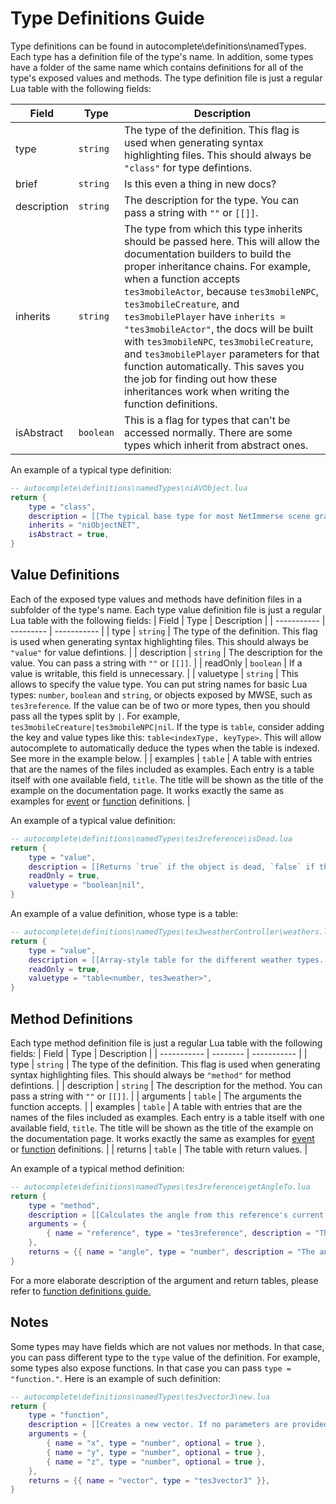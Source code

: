 # Type Definitions Guide

Type definitions can be found in autocomplete\definitions\namedTypes. Each type has a definition file of the type's name. In addition, some types have a folder of the same name which contains definitions for all of the type's exposed values and methods. The type definition file is just a regular Lua table with the following fields:

| Field       | Type      | Description |
| ----------- | --------- | ----------- |
| type        | `string`  | The type of the definition. This flag is used when generating syntax highlighting files. This should always be `"class"` for type defintions. |
| brief       | `string`  | Is this even a thing in new docs? |
| description | `string`  | The description for the type. You can pass a string with `""` or `[[]]`. |
| inherits    | `string`  | The type from which this type inherits should be passed here. This will allow the documentation builders to build the proper inheritance chains. For example, when a function accepts `tes3mobileActor`, because `tes3mobileNPC`, `tes3mobileCreature`, and `tes3mobilePlayer` have `inherits = "tes3mobileActor"`, the docs will be built with `tes3mobileNPC`, `tes3mobileCreature`, and `tes3mobilePlayer` parameters for that function automatically. This saves you the job for finding out how these inheritances work when writing the function definitions. |
| isAbstract  | `boolean` | This is a flag for types that can't be accessed normally. There are some types which inherit from abstract ones. |

An example of a typical type definition:

```Lua
-- autocomplete\definitions\namedTypes\niAVObject.lua
return {
	type = "class",
	description = [[The typical base type for most NetImmerse scene graph objects.]],
	inherits = "niObjectNET",
	isAbstract = true,
}
```

## Value Definitions

Each of the exposed type values and methods have definition files in a subfolder of the type's name. Each type value definition file is just a regular Lua table with the following fields:
| Field       | Type      | Description |
| ----------- | --------- | ----------- |
| type        | `string`  | The type of the definition. This flag is used when generating syntax highlighting files. This should always be `"value"` for value defintions. |
| description | `string`  | The description for the value. You can pass a string with `""` or `[[]]`. |
| readOnly    | `boolean` | If a value is writable, this field is unnecessary. |
| valuetype   | `string`  | This allows to specify the value type. You can put string names for basic Lua types: `number`, `boolean` and `string`, or objects exposed by MWSE, such as `tes3reference`. If the value can be of two or more types, then you should pass all the types split by `|`. For example, `tes3mobileCreature|tes3mobileNPC|nil`. If the type is `table`, consider adding the key and value types like this: `table<indexType, keyType>`. This will allow autocomplete to automatically deduce the types when the table is indexed. See more in the example below. |
| examples    | `table`   | A table with entries that are the names of the files included as examples. Each entry is a table itself with one available field, `title`. The title will be shown as the title of the example on the documentation page. It works exactly the same as examples for [event](https://github.com/MWSE/MWSE/blob/docs-contributions-guide/docs/event-definitions-guide.md) or [function](https://github.com/MWSE/MWSE/blob/docs-contributions-guide/docs/function-definitions-guide.md) definitions. |

An example of a typical value definition:

```Lua
-- autocomplete\definitions\namedTypes\tes3reference\isDead.lua
return {
	type = "value",
	description = [[Returns `true` if the object is dead, `false` if they are alive, or `nil` if that couldn't be determined.]],
	readOnly = true,
	valuetype = "boolean|nil",
}
```

An example of a value definition, whose type is a table:

```Lua
-- autocomplete\definitions\namedTypes\tes3weatherController\weathers.lua
return {
	type = "value",
	description = [[Array-style table for the different weather types. Each object in the table is a [tes3weather](https://mwse.github.io/MWSE/types/tes3weather/). The indexes in the table correspond to the [`tes3.weather`](https://mwse.github.io/MWSE/references/weather-types/) enumeration.]],
	readOnly = true,
	valuetype = "table<number, tes3weather>",
}
```

## Method Definitions

Each type method definition file is just a regular Lua table with the following fields:
| Field       | Type     | Description |
| ----------- | -------- | ----------- |
| type        | `string` | The type of the definition. This flag is used when generating syntax highlighting files. This should always be `"method"` for method defintions. |
| description | `string` | The description for the method. You can pass a string with `""` or `[[]]`. |
| arguments   | `table`  | The arguments the function accepts. |
| examples    | `table`  | A table with entries that are the names of the files included as examples. Each entry is a table itself with one available field, `title`. The title will be shown as the title of the example on the documentation page. It works exactly the same as examples for [event](https://github.com/MWSE/MWSE/blob/docs-contributions-guide/docs/event-definitions-guide.md) or [function](https://github.com/MWSE/MWSE/blob/docs-contributions-guide/docs/function-definitions-guide.md) definitions. |
| returns     | `table`  | The table with return values. |

An example of a typical method definition:

```Lua
-- autocomplete\definitions\namedTypes\tes3reference\getAngleTo.lua
return {
	type = "method",
	description = [[Calculates the angle from this reference's current facing to the target reference.]],
	arguments = {
		{ name = "reference", type = "tes3reference", description = "The reference to calculate the angle to." },
	},
	returns = {{ name = "angle", type = "number", description = "The angle to the given reference." }},
}
```

For a more elaborate description of the argument and return tables, please refer to [function definitions guide.](https://github.com/MWSE/MWSE/blob/docs-contributions-guide/docs/function-definitions-guide.md)

## Notes

Some types may have fields which are not values nor methods. In that case, you can pass different type to the `type` value of the definition. For example, some types also expose functions. In that case you can pass `type = "function."`. Here is an example of such definition:

```Lua
-- autocomplete\definitions\namedTypes\tes3vector3\new.lua
return {
	type = "function",
	description = [[Creates a new vector. If no parameters are provided, an empty set will be constructed.]],
	arguments = {
		{ name = "x", type = "number", optional = true },
		{ name = "y", type = "number", optional = true },
		{ name = "z", type = "number", optional = true },
	},
	returns = {{ name = "vector", type = "tes3vector3" }},
}
```
